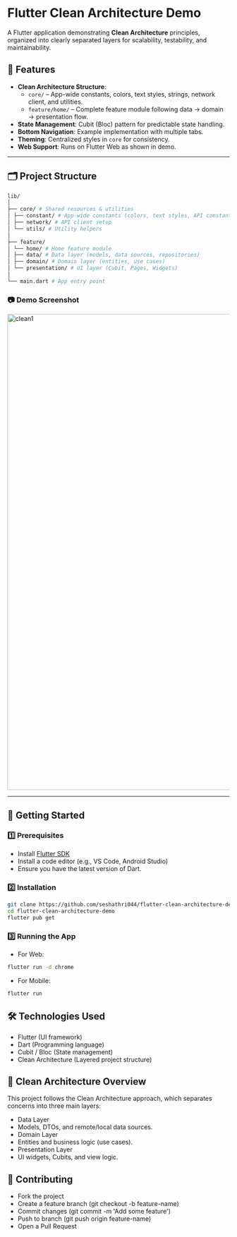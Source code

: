 # Flutter Clean Architecture Demo

A Flutter application demonstrating **Clean Architecture** principles, organized into clearly separated layers for scalability, testability, and maintainability.

## 📌 Features
- **Clean Architecture Structure**:
  - `core/` – App-wide constants, colors, text styles, strings, network client, and utilities.
  - `feature/home/` – Complete feature module following data → domain → presentation flow.
- **State Management**: Cubit (Bloc) pattern for predictable state handling.
- **Bottom Navigation**: Example implementation with multiple tabs.
- **Theming**: Centralized styles in `core` for consistency.
- **Web Support**: Runs on Flutter Web as shown in demo.

---

## 🗂 Project Structure
```bash
lib/
│
├── core/ # Shared resources & utilities
│ ├── constant/ # App-wide constants (colors, text styles, API constants)
│ ├── network/ # API client setup
│ └── utils/ # Utility helpers
│
├── feature/
│ └── home/ # Home feature module
│ ├── data/ # Data layer (models, data sources, repositories)
│ ├── domain/ # Domain layer (entities, use cases)
│ └── presentation/ # UI layer (Cubit, Pages, Widgets)
│
└── main.dart # App entry point
```

### 📷 Demo Screenshot
<img width="1920" height="1080" alt="clean1" src="https://github.com/user-attachments/assets/0f5f46ae-1947-405e-bdd8-3a0508070233" />

---

## 🚀 Getting Started

### 1️⃣ Prerequisites
- Install [Flutter SDK](https://flutter.dev/docs/get-started/install)
- Install a code editor (e.g., VS Code, Android Studio)
- Ensure you have the latest version of Dart.

### 2️⃣ Installation
```bash
git clone https://github.com/seshathri044/flutter-clean-architecture-demo.git
cd flutter-clean-architecture-demo
flutter pub get
```
### 3️⃣ Running the App
- For Web:
```bash
flutter run -d chrome
```
- For Mobile:
```bash
flutter run
```
## 🛠 Technologies Used
- Flutter (UI framework)
- Dart (Programming language)
- Cubit / Bloc (State management)
- Clean Architecture (Layered project structure)

## 📖 Clean Architecture Overview
This project follows the Clean Architecture approach, which separates concerns into three main layers:
- Data Layer
- Models, DTOs, and remote/local data sources.
- Domain Layer
- Entities and business logic (use cases).
- Presentation Layer
- UI widgets, Cubits, and view logic.

## 🤝 Contributing
- Fork the project
- Create a feature branch (git checkout -b feature-name)
- Commit changes (git commit -m 'Add some feature')
- Push to branch (git push origin feature-name)
- Open a Pull Request

